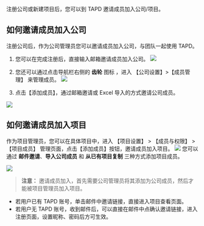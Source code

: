 注册公司或新建项目后，您可以到 TAPD 邀请成员加入公司/项目。
## 如何邀请成员加入公司
注册公司后，作为公司管理员您可以邀请成员加入公司，与团队一起使用 TAPD。
1. 您可以在完成注册后，直接输入邮箱邀请成员加入公司。
![](http://imgcache.tcecqpoc.fsphere.cn/image/mc.qcloudimg.com/static/img/05598366286762f0b5814e3b61bf5185/image.png)

2. 您还可以通过点击导航栏右侧的 **齿轮** 图标 ，进入 【公司设置】>【成员管理】 来管理成员。
![](http://imgcache.tcecqpoc.fsphere.cn/image/mc.qcloudimg.com/static/img/2ec51174ae85764be42601d00a4f8ded/image.png)
3. 点击【添加成员】，通过邮箱邀请或 Excel 导入的方式邀请公司成员。 

![](http://imgcache.tcecqpoc.fsphere.cn/image/mc.qcloudimg.com/static/img/fcd24c5a65b401b67fea041dd405dc1d/image.png)

## 如何邀请成员加入项目
作为项目管理员，您可以在具体项目中，进入 【项目设置】 > 【成员与权限】 > 【项目成员】 管理页面，点击【添加成员】按钮，邀请成员加入项目。
![](http://imgcache.tcecqpoc.fsphere.cn/image/mc.qcloudimg.com/static/img/43ae7a8273269ca63d21d90354b3320f/image.png)
您可以通过 **邮件邀请**、**导入公司成员** 和 **从已有项目复制** 三种方式添加项目成员。

![](http://imgcache.tcecqpoc.fsphere.cn/image/mc.qcloudimg.com/static/img/b6580c49320723d15e415ca6d26aae8e/image.png)

>**注意：**
>邀请成员加入，首先需要公司管理员将其添加为公司成员，然后才能被项目管理员加入项目。


- 若用户已有 TAPD 账号，单击邮件中邀请链接，直接进入项目查看页面。 
- 若用户无 TAPD 账号，收到邮件后，可以直接在邮件中点确认邀请链接，进入注册页面，设置昵称、密码后方可生效。
